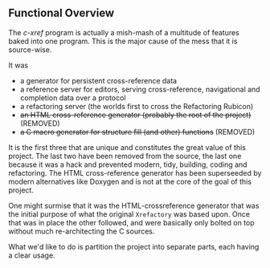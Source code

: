 ## Functional Overview

The _c-xref_ program is actually a mish-mash of a multitude of
features baked into one program. This is the major cause of the mess
that it is source-wise.

It was

- a generator for persistent cross-reference data
- a reference server for editors, serving cross-reference, navigational and completion data over a protocol
- a refactoring server (the worlds first to cross the Refactoring Rubicon)
- ~~an HTML cross-reference generator (probably the root of the project)~~ (REMOVED)
- ~~a C macro generator for structure fill (and other) functions~~ (REMOVED)

It is the first three that are unique and constitutes the great value
of this project. The last two have been removed from the source, the
last one because it was a hack and prevented modern, tidy, building,
coding and refactoring. The HTML cross-reference generator has been
superseeded by modern alternatives like Doxygen and is not at the core
of the goal of this project.

One might surmise that it was the HTML-crossreference generator that
was the initial purpose of what the original `Xrefactory` was based
upon. Once that was in place the other followed, and were basically
only bolted on top without much re-architecting the C sources.

What we'd like to do is partition the project into separate parts,
each having a clear usage.

